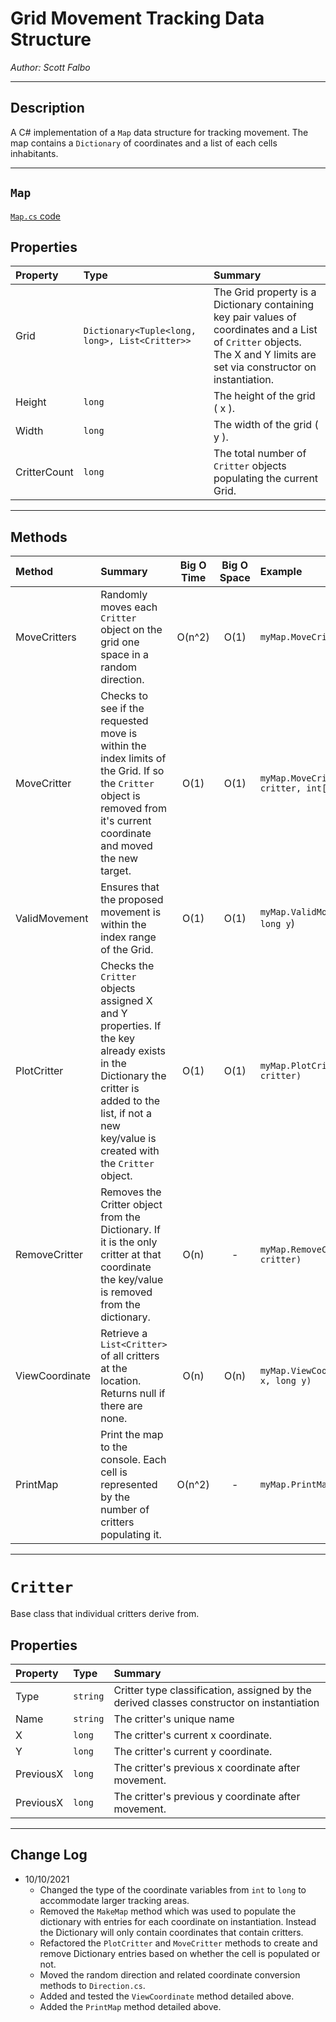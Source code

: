 # Grid Movement Tracking Data Structure

*Author: Scott Falbo*

---

## Description

A C# implementation of a `Map` data structure for tracking movement.  The map contains a `Dictionary` of coordinates and a list of each cells inhabitants.

---

## `Map`

[`Map.cs` code](https://github.com/scottfalbo/grid-tracking/blob/main/GridTracking/Map.cs)

## Properties

| Property | Type | Summary |
| :------- | :-------- | :-------- |
| Grid | `Dictionary<Tuple<long, long>, List<Critter>>` | The Grid property is a Dictionary containing key pair values of coordinates and a List of `Critter` objects.  The X and Y limits are set via constructor on instantiation. |
| Height | `long` | The height of the grid ( x ). |
| Width | `long` | The width of the grid ( y ). |
| CritterCount | `long` | The total number of `Critter` objects populating the current Grid. |

---

## Methods

| Method | Summary | Big O Time | Big O Space | Example |
| :----------- | :----------- | :-------------: | :-------------: | :----------- |
| MoveCritters | Randomly moves each `Critter` object on the grid one space in a random direction. | O(n^2) | O(1) | `myMap.MoveCritters()` |
| MoveCritter | Checks to see if the requested move is within the index limits of the Grid.  If so the `Critter` object is removed from it's current coordinate and moved the new target. | O(1) | O(1) | `myMap.MoveCritter(Critter critter, int[] move)` |
| ValidMovement | Ensures that the proposed movement is within the index range of the Grid. | O(1) | O(1) | `myMap.ValidMovement(long x, long y`) |
| PlotCritter | Checks the `Critter` objects assigned X and Y properties.  If the key already exists in the Dictionary the critter is added to the list, if not a new key/value is created with the `Critter` object. | O(1) | O(1) | `myMap.PlotCritter(Critter critter)` |
| RemoveCritter | Removes the Critter object from the Dictionary.  If it is the only critter at that coordinate the key/value is removed from the dictionary. | O(n) | - | `myMap.RemoveCritter(Critter critter)` |
| ViewCoordinate | Retrieve a `List<Critter>` of all critters at the location.  Returns null if there are none. | O(n) | O(n) | `myMap.ViewCoordinate(long x, long y)` |
| PrintMap | Print the map to the console. Each cell is represented by the number of critters populating it. | O(n^2) | - | `myMap.PrintMap()` |

---

# `Critter`

Base class that individual critters derive from.

## Properties

| Property | Type | Summary |
| :------- | :-------- | :-------- |
| Type | `string` | Critter type classification, assigned by the derived classes constructor on instantiation |
| Name | `string` | The critter's unique name |
| X | `long` | The critter's current x coordinate. |
| Y | `long` | The critter's current y coordinate. |
| PreviousX | `long` | The critter's previous x coordinate after movement. |
| PreviousX | `long` | The critter's previous y coordinate after movement. |

---

## Change Log

+ 10/10/2021
  + Changed the type of the coordinate variables from `int` to `long` to accommodate larger tracking areas.
  + Removed the `MakeMap` method which was used to populate the dictionary with entries for each coordinate on instantiation.  Instead the Dictionary will only contain coordinates that contain critters.
  + Refactored the `PlotCritter` and `MoveCritter` methods to create and remove Dictionary entries based on whether the cell is populated or not.
  + Moved the random direction and related coordinate conversion methods to `Direction.cs`.
  + Added and tested the `ViewCoordinate` method detailed above.
  + Added the `PrintMap` method detailed above.
